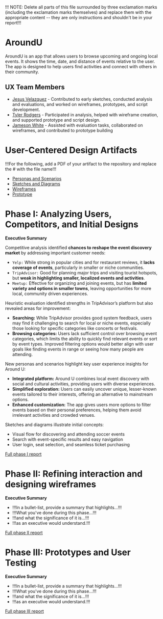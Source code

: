 !!! NOTE: Delete all parts of this file surrounded by three exclamation marks (including the exclamation marks themselves) and replace them with the appropriate content -- they are only instructions and shouldn't be in your report!!!

# AroundU

AroundU is an app that allows users to browse upcoming and ongoing local events. It shows the time, date, and distance of events relative to the user. The app is designed to help users find activities and connect with others in their community.

## UX Team Members

* [Jesus Velazquez](https://jesus-portfolio-link.com) - Contributed to early sketches, conducted analysis and evaluations, and worked on wireframes, prototypes, and script development.
* [Tyler Rodgers](https://tyler-portfolio-link.com) - Participated in analysis, helped with wireframe creation, and supported prototype and script design.
* [Jameson White](https://jameson-portfolio-link.com) - Assisted with evaluation tasks, collaborated on wireframes, and contributed to prototype building

# User-Centered Design Artifacts
 
!!!For the following, add a PDF of your artifact to the repository and replace the # with the file name!!!

* [Personas and Scenarios](personas/)
* [Sketches and Diagrams](sketches/)
* [Wireframes](wireframes/)
* [Prototype](#)

# Phase I: Analyzing Users, Competitors, and Initial Designs

**Executive Summary**

Competitive analysis identified **chances to reshape the event discovery market** by addressing important customer needs:
 - `Yelp:` While strong in popular cities and for restaurant reviews, it **lacks coverage of events**, particularly in smaller or niche communities.
 - `TripAdvisor:` Good for planning major trips and visiting tourist hotspots, but **weak in highlighting smaller, localized events and activities**.
 - `Meetup:` Effective for organizing and joining events, but has **limited variety and options in smaller towns**, leaving opportunities for more local, community driven experiences.

Heuristic evaluation identified strengths in TripAdvisor’s platform but also revealed areas for improvement:

- **Searching:** While TripAdvisor provides good system feedback, users may find it challenging to search for local or niche events, especially those looking for specific categories like concerts or festivals.
- **Browsing categories:** Users lack sufficient control over browsing event categories, which limits the ability to quickly find relevant events or sort by event types. Improved filtering options would better align with user goals like finding events in range or seeing how many people are attending.

New personas and scenarios highlight key user experience insights for Around U:

- **Integrated platform:** Around U combines local event discovery with social and cultural activities, providing users with diverse experiences.
- **Simplified exploration:** Users can easily uncover unique, lesser-known events tailored to their interests, offering an alternative to mainstream options.
- **Enhanced customization:** The app gives users more options to filter events based on their personal preferences, helping them avoid irrelevant activities and crowded venues.

Sketches and diagrams illustrate initial concepts:

- Visual flow for discovering and attending soccer events
- Search with event-specific results and easy navigation
- User login, seat selection, and seamless ticket purchasing



[Full phase I report](phaseI/)

# Phase II: Refining interaction and designing wireframes

**Executive Summary**

* !!!In a bullet-list, provide a summary that highlights...!!!
* !!!What you've done during this phase...!!!
* !!!and what the significance of it is...!!!
* !!!as an executive would understand.!!!

[Full phase II report](phaseII/)

# Phase III: Prototypes and User Testing

**Executive Summary**

* !!!In a bullet-list, provide a summary that highlights...!!!
* !!!What you've done during this phase...!!!
* !!!and what the significance of it is...!!!
* !!!as an executive would understand.!!!

[Full phase III report](phaseIII/)
